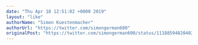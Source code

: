 ```yaml
---
date: "Thu Apr 18 12:51:02 +0000 2019"
layout: "like"
authorName: "Simon Kuestenmacher"
authorUrl: "https://twitter.com/simongerman600"
originalPost: "https://twitter.com/simongerman600/status/1118859482040283136"
---
```


